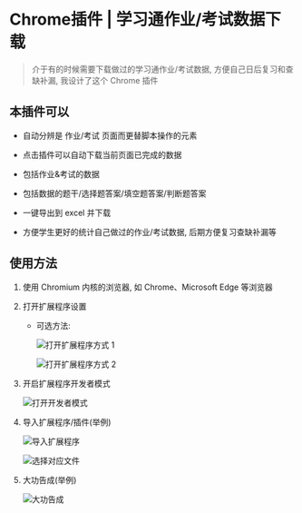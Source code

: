 # Chrome插件 | 学习通作业/考试数据下载

> 介于有的时候需要下载做过的学习通作业/考试数据, 方便自己日后复习和查缺补漏, 我设计了这个 Chrome 插件

## 本插件可以

- 自动分辨是 作业/考试 页面而更替脚本操作的元素

- 点击插件可以自动下载当前页面已完成的数据

- 包括作业&考试的数据

- 包括数据的题干/选择题答案/填空题答案/判断题答案

- 一键导出到 excel 并下载

- 方便学生更好的统计自己做过的作业/考试数据, 后期方便复习查缺补漏等

## 使用方法

1. 使用 Chromium 内核的浏览器, 如 Chrome、Microsoft Edge 等浏览器

2. 打开扩展程序设置

    - 可选方法:

        ![打开扩展程序方式 1](https://i.loli.net/2021/05/17/frkNH9jE7MDXs62.png)

        ![打开扩展程序方式 2](https://i.loli.net/2021/05/17/gCeqbw9QN3vVIsE.png)

3. 开启扩展程序开发者模式

    ![打开开发者模式](https://i.loli.net/2021/05/17/YLCT5b2fpadQUl1.png)

4. 导入扩展程序/插件(举例)

    ![导入扩展程序](https://i.loli.net/2021/05/17/sZKogqFeLvyJXjm.png)

    ![选择对应文件](https://i.loli.net/2021/06/23/YiDSz9gC7b1If5s.png)

5. 大功告成(举例)

    ![大功告成](https://i.loli.net/2021/05/17/YVgn5zujLpHlkKM.png)